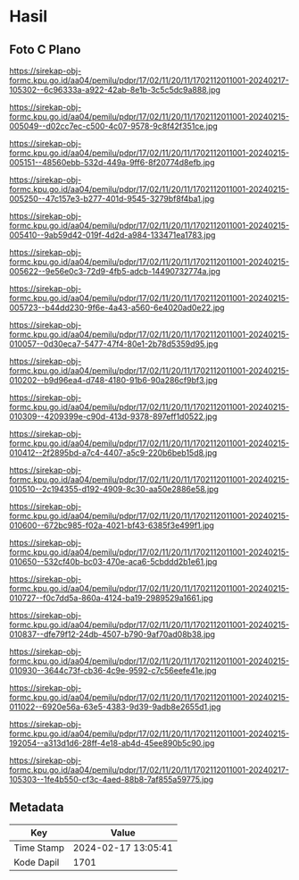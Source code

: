 # Hasil

## Foto C Plano

https://sirekap-obj-formc.kpu.go.id/aa04/pemilu/pdpr/17/02/11/20/11/1702112011001-20240217-105302--6c96333a-a922-42ab-8e1b-3c5c5dc9a888.jpg

https://sirekap-obj-formc.kpu.go.id/aa04/pemilu/pdpr/17/02/11/20/11/1702112011001-20240215-005049--d02cc7ec-c500-4c07-9578-9c8f42f351ce.jpg

https://sirekap-obj-formc.kpu.go.id/aa04/pemilu/pdpr/17/02/11/20/11/1702112011001-20240215-005151--48560ebb-532d-449a-9ff6-8f20774d8efb.jpg

https://sirekap-obj-formc.kpu.go.id/aa04/pemilu/pdpr/17/02/11/20/11/1702112011001-20240215-005250--47c157e3-b277-401d-9545-3279bf8f4ba1.jpg

https://sirekap-obj-formc.kpu.go.id/aa04/pemilu/pdpr/17/02/11/20/11/1702112011001-20240215-005410--9ab59d42-019f-4d2d-a984-133471ea1783.jpg

https://sirekap-obj-formc.kpu.go.id/aa04/pemilu/pdpr/17/02/11/20/11/1702112011001-20240215-005622--9e56e0c3-72d9-4fb5-adcb-14490732774a.jpg

https://sirekap-obj-formc.kpu.go.id/aa04/pemilu/pdpr/17/02/11/20/11/1702112011001-20240215-005723--b44dd230-9f6e-4a43-a560-6e4020ad0e22.jpg

https://sirekap-obj-formc.kpu.go.id/aa04/pemilu/pdpr/17/02/11/20/11/1702112011001-20240215-010057--0d30eca7-5477-47f4-80e1-2b78d5359d95.jpg

https://sirekap-obj-formc.kpu.go.id/aa04/pemilu/pdpr/17/02/11/20/11/1702112011001-20240215-010202--b9d96ea4-d748-4180-91b6-90a286cf9bf3.jpg

https://sirekap-obj-formc.kpu.go.id/aa04/pemilu/pdpr/17/02/11/20/11/1702112011001-20240215-010309--4209399e-c90d-413d-9378-897eff1d0522.jpg

https://sirekap-obj-formc.kpu.go.id/aa04/pemilu/pdpr/17/02/11/20/11/1702112011001-20240215-010412--2f2895bd-a7c4-4407-a5c9-220b6beb15d8.jpg

https://sirekap-obj-formc.kpu.go.id/aa04/pemilu/pdpr/17/02/11/20/11/1702112011001-20240215-010510--2c194355-d192-4909-8c30-aa50e2886e58.jpg

https://sirekap-obj-formc.kpu.go.id/aa04/pemilu/pdpr/17/02/11/20/11/1702112011001-20240215-010600--672bc985-f02a-4021-bf43-6385f3e499f1.jpg

https://sirekap-obj-formc.kpu.go.id/aa04/pemilu/pdpr/17/02/11/20/11/1702112011001-20240215-010650--532cf40b-bc03-470e-aca6-5cbddd2b1e61.jpg

https://sirekap-obj-formc.kpu.go.id/aa04/pemilu/pdpr/17/02/11/20/11/1702112011001-20240215-010727--f0c7dd5a-860a-4124-ba19-2989529a1661.jpg

https://sirekap-obj-formc.kpu.go.id/aa04/pemilu/pdpr/17/02/11/20/11/1702112011001-20240215-010837--dfe79f12-24db-4507-b790-9af70ad08b38.jpg

https://sirekap-obj-formc.kpu.go.id/aa04/pemilu/pdpr/17/02/11/20/11/1702112011001-20240215-010930--3644c73f-cb36-4c9e-9592-c7c56eefe41e.jpg

https://sirekap-obj-formc.kpu.go.id/aa04/pemilu/pdpr/17/02/11/20/11/1702112011001-20240215-011022--6920e56a-63e5-4383-9d39-9adb8e2655d1.jpg

https://sirekap-obj-formc.kpu.go.id/aa04/pemilu/pdpr/17/02/11/20/11/1702112011001-20240215-192054--a313d1d6-28ff-4e18-ab4d-45ee890b5c90.jpg

https://sirekap-obj-formc.kpu.go.id/aa04/pemilu/pdpr/17/02/11/20/11/1702112011001-20240217-105303--1fe4b550-cf3c-4aed-88b8-7af855a59775.jpg


## Metadata

| Key        | Value               |
| ---------- | ------------------- |
| Time Stamp | 2024-02-17 13:05:41 |
| Kode Dapil | 1701                |



